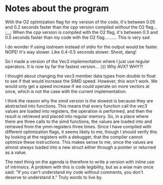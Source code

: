 # Notes about the program

With the O2 optimization flag for my version of the code, it's between 0.05 and 0.2 seconds faster than the cpp version compiled *without* the O2 flag... ;__; When the cpp version is compiled with the O2 flag, it's between 0.3 and 0.5 seconds faster than my code with the O2 flag..........
This is very sad.

I do wonder if using iostream instead of stdio for the output would be faster. NOPE! It's way slower. Like 0.4-0.5 seconds slower. Shoot, dang!

So I made a version of the Vec3 implementation where I just use regular operators. It is now by far the fastest version... :))) Why AVX? WHY?!

I thought about changing the vec3 member data types from double to float to see if that would increase the SIMD speed. However, this won't work.
We would only get a speed increase if we could operate on more vectors at once, which is not the case with the current implementation.

I think the reason why the  simd version is the slowest is because they are abstracted into functions. This means that every function call the
vec3 values are loaded into registers, the operation is performed, and then the result is retrieved and placed into regular memory. So, in a place
where there are three calls to the simd functions, the values are loaded into and retrieved from the ymm registers three times. Since I have compiled
with different optimization flags, it seems likely to me, though I should verify this by looking at the registers with a debugger, that the compiler
cannot optimize these instructions. This makes sense to me, since the values are almost always loaded into a new struct either through a pointer
or returned as a value.

The next thing on the agenda is therefore to write a version with inline use of intrinsics. A problem with this is code legibility, but as a wise man
once said: "If you can't understand my code without comments, you don't deserve to understand it." Truly words to live by.